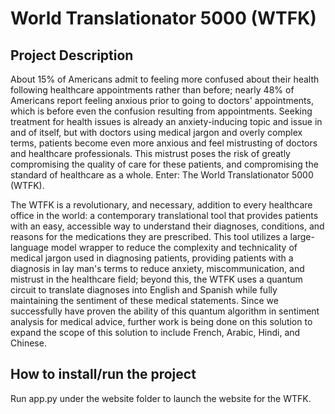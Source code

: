 # World Translationator 5000 (WTFK)
## Project Description
About 15% of Americans admit to feeling more confused about their health following healthcare appointments rather than before; nearly 48% of Americans report feeling anxious prior to going to doctors' appointments, which is before even the confusion resulting from appointments. Seeking treatment for health issues is already an anxiety-inducing topic and issue in and of itself, but with doctors using medical jargon and overly complex terms, patients become even more anxious and feel mistrusting of doctors and healthcare professionals. This mistrust poses the risk of greatly compromising the quality of care for these patients, and compromising the standard of healthcare as a whole. Enter: The World Translationator 5000 (WTFK).

The WTFK is a revolutionary, and necessary, addition to every healthcare office in the world: a contemporary translational tool that provides patients with an easy, accessible way to understand their diagnoses, conditions, and reasons for the medications they are prescribed. This tool utilizes a large-language model wrapper to reduce the complexity and technicality of medical jargon used in diagnosing patients, providing patients with a diagnosis in lay man's terms to reduce anxiety, miscommunication, and mistrust in the healthcare field; beyond this, the WTFK uses a quantum circuit to translate diagnoses into English and Spanish while fully maintaining the sentiment of these medical statements. Since we successfully have proven the ability of this quantum algorithm in sentiment analysis for medical advice, further work is being done on this solution to expand the scope of this solution to include French, Arabic, Hindi, and Chinese. 

## How to install/run the project
Run app.py under the website folder to launch the website for the WTFK. 

